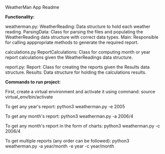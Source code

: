 WeatherMan App Readme

**Functionality:**

weatherman.py: 
WeatherReading: Data structure to hold each weather reading.
ParsingData: Class for parsing the files and populating the WeatherReading data structure with  correct data types. 
Main: Responsible for calling apppropriate methods to generate the required report.

calculations.py
ReportCalculations: Class for computing month or year report calculations given the WeatherReadings data structure.

report.py:
Report: Class for creating the reports given the Results data structure.
Results: Data structure for holding the calculations results. 


**Commands to run project:**

First, create a virtual environment and activate it using command:
source virtual_env/bin/activate

To get any year's report:
python3 weatherman.py -e 2005 

To get any month's report:
python3 weatherman.py -a 2006/4

To get any month's report in the form of charts:
python3 weatherman.py -c 2006/4

To get multiple reports (any order can be followed):
python3 weatherman.py -a year/month -e year -c year/month

